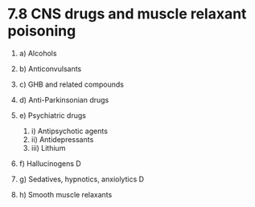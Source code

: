 # 7.8 CNS drugs and muscle relaxant poisoning



1. a\)  Alcohols
2. b\)  Anticonvulsants
3. c\)  GHB and related compounds
4. d\)  Anti-Parkinsonian drugs
5. e\)  Psychiatric drugs
   1. i\)  Antipsychotic agents
   2. ii\)  Antidepressants
   3. iii\)  Lithium



1. f\)  Hallucinogens D
2. g\)  Sedatives, hypnotics, anxiolytics D
3. h\)  Smooth muscle relaxants

